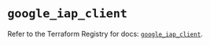 # `google_iap_client`

Refer to the Terraform Registry for docs: [`google_iap_client`](https://registry.terraform.io/providers/hashicorp/google-beta/5.15.0/docs/resources/google_iap_client).
